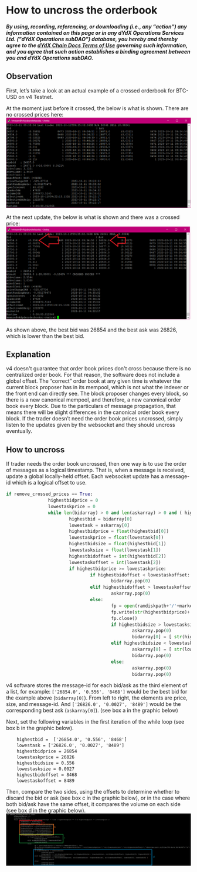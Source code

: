 # How to uncross the orderbook

***By using, recording, referencing, or downloading (i.e., any “action”) any information contained on this page or in any dYdX Operations Services Ltd. ("dYdX Operations subDAO") database, you hereby and thereby agree to the [dYdX Chain Docs Terms of Use](../terms_and_policies/terms_of_use) governing such information, and you agree that such action establishes a binding agreement between you and dYdX Operations subDAO.***

## Observation
First, let’s take a look at an actual example of a crossed orderbook for BTC-USD on v4 Testnet.

At the moment just before it crossed, the below is what is shown. There are no crossed prices here:
![Observation 1](../../artifacts/how_to_uncross_orderbook_observation_1.png)

At the next update, the below is what is shown and there was a crossed price:
![Observation 2](../../artifacts/how_to_uncross_orderbook_observation_2.png)

As shown above, the best bid was 26854 and the best ask was 26826, which is lower than the best bid.

## Explanation

v4 doesn't guarantee that order book prices don't cross because there is no centralized order book. For that reason, the software does not include a global offset. The “correct” order book at any given time is whatever the current block proposer has in its mempool, which is not what the indexer or the front end can directly see. The block proposer changes every block, so there is a new canonical mempool, and therefore, a new canonical order book every block. Due to the particulars of message propagation, that means there will be slight differences in the canonical order book every block. If the trader doesn’t need the order book prices uncrossed, simply listen to the updates given by the websocket and they should uncross eventually.

## How to uncross
If trader needs the order book uncrossed, then one way is to use the order of messages as a logical timestamp. That is, when a message is received, update a global locally-held offset. Each websocket update has a message-id which is a logical offset to use.

```python
if remove_crossed_prices == True:
                highestbidprice = 0
                lowestaskprice = 0
                while len(bidarray) > 0 and len(askarray) > 0 and ( highestbidprice == 0 or highestbidprice >= lowestaskprice ):
                        highestbid = bidarray[0]
                        lowestask = askarray[0]
                        highestbidprice = float(highestbid[0])
                        lowestaskprice = float(lowestask[0])
                        highestbidsize = float(highestbid[1])
                        lowestasksize = float(lowestask[1])
                        highestbidoffset = int(highestbid[2])
                        lowestaskoffset = int(lowestask[2])
                        if highestbidprice >= lowestaskprice:
                                if highestbidoffset < lowestaskoffset:
                                        bidarray.pop(0)
                                elif highestbidoffset > lowestaskoffset:
                                        askarray.pop(0)
                                else:
                                        fp = open(ramdiskpath+'/'+market+'/TRAPsameoffset', "a")
                                        fp.write(str(highestbidprice)+','+str(highestbidsize)+','+str(lowestaskprice)+','+str(lowestasksize)+','+str(highestbidoffset)+','+datetime.now().strftime("%Y-%m-%d %H:%M:%S")+'\n')
                                        fp.close()
                                        if highestbidsize > lowestasksize:
                                                askarray.pop(0)
                                                bidarray[0] = [ str(highestbidprice), str(highestbidsize - lowestasksize), str(highestbidoffset), highestbid[3], highestbid[4] ]
                                        elif highestbidsize < lowestasksize:
                                                askarray[0] = [ str(lowestaskprice), str(lowestasksize - highestbidsize), str(lowestaskoffset), lowestask[3], lowestask[4] ]
                                                bidarray.pop(0)
                                        else:
                                                askarray.pop(0)
                                                bidarray.pop(0)

```

v4 software stores the message-id for each bid/ask as the third element of a list, for example: `['26854.0', '0.556', '8468']` would be the best bid for the example above (`bidarray[0]`).  From left to right, the elements are price, size, and message-id.  And `['26826.0', '0.0027', '8489']` would be the corresponding best ask (`askarray[0]`).  (see box a in the graphic below)

Next, set the following variables in the first iteration of the while loop (see box b in the graphic below).
```
    highestbid =  ['26854.0', '0.556', '8468']
    lowestask = ['26826.0', '0.0027', '8489']
    highestbidprice = 26854
    lowestaskprice = 26826
    highestbidsize = 0.556
    lowestasksize = 0.0027
    highestbidoffset = 8468
    lowestaskoffset = 8489
```

Then, compare the two sides, using the offsets to determine whether to discard the bid or ask (see box c in the graphic below), or in the case where both bid/ask have the same offset, it compares the volume on each side (see box d in the graphic below).
![Sample Code](../../artifacts/how_to_uncross_orderbook_sample_code.png)
